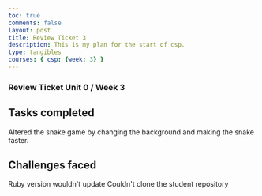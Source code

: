 ```yaml
---
toc: true
comments: false
layout: post
title: Review Ticket 3
description: This is my plan for the start of csp.
type: tangibles
courses: { csp: {week: 3} }
---
```



### Review Ticket Unit 0 / Week 3
## Tasks completed
Altered the snake game by changing the background and making the snake faster. 

## Challenges faced
Ruby version wouldn't update
Couldn't clone the student repository